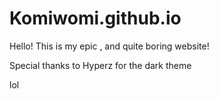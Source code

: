 # Komiwomi.github.io 

Hello! This is my epic , and quite boring website!

Special thanks to Hyperz for the dark theme

lol
